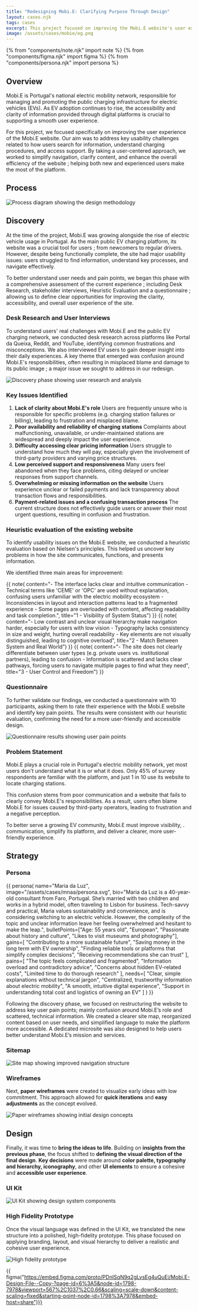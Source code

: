 ```yaml
---
title: "Redesigning Mobi.E: Clarifying Purpose Through Design"
layout: cases.njk
tags: cases
excerpt: This project focused on improving the Mobi.E website's user experience by addressing key challenges in information discovery, charging procedures, and support access. Through user-centered design, we simplified navigation and content to create a more efficient platform for both new and experienced electric vehicle users.
image: /assets/cases/mobie/og.png
---
```


{% from "components/note.njk" import note %}
{% from "components/figma.njk" import figma %}
{% from "components/persona.njk" import persona %}

## Overview

Mobi.E is Portugal's national electric mobility network, responsible for managing and promoting the public charging infrastructure for electric vehicles (EVs). As EV adoption continues to rise, the accessibility and clarity of information provided through digital platforms is crucial to supporting a smooth user experience.

For this project, we focused specifically on improving the user experience of the Mobi.E website. Our aim was to address key usability challenges related to how users search for information, understand charging procedures, and access support. By taking a user-centered approach, we worked to simplify navigation, clarify content, and enhance the overall efficiency of the website ; helping both new and experienced users make the most of the platform.

## Process

<img src="/assets/images/process.svg" alt="Process diagram showing the design methodology" />

## Discovery

At the time of the project, Mobi.E was growing alongside the rise of electric vehicle usage in Portugal. As the main public EV charging platform, its website was a crucial tool for users ; from newcomers to regular drivers. However, despite being functionally complete, the site had major usability issues: users struggled to find information, understand key processes, and navigate effectively.

To better understand user needs and pain points, we began this phase with a comprehensive assessment of the current experience ; including Desk Research, stakeholder interviews, Heuristic Evaluation and a questionnaire ; allowing us to define clear opportunities for improving the clarity, accessibility, and overall user experience of the site.

### Desk Research and User Interviews

To understand users' real challenges with Mobi.E and the public EV charging network, we conducted desk research across platforms like Portal da Queixa, Reddit, and YouTube, identifying common frustrations and misconceptions. We also interviewed EV users to gain deeper insight into their daily experiences. A key theme that emerged was confusion around Mobi.E's responsibilities, often resulting in misplaced blame and damage to its public image ; a major issue we sought to address in our redesign.

![Discovery phase showing user research and analysis](/assets/cases/mobie/research.png)

### Key Issues Identified

1. **Lack of clarity about Mobi.E's role**
   Users are frequently unsure who is responsible for specific problems (e.g. charging station failures or billing), leading to frustration and misplaced blame.
2. **Poor availability and reliability of charging stations**
   Complaints about malfunctioning, unavailable, or under-maintained stations are widespread and deeply impact the user experience.
3. **Difficulty accessing clear pricing information**
   Users struggle to understand how much they will pay, especially given the involvement of third-party providers and varying price structures.
4. **Low perceived support and responsiveness**
   Many users feel abandoned when they face problems, citing delayed or unclear responses from support channels.
5. **Overwhelming or missing information on the website**
   Users experience unclear or failed payments and lack transparency about transaction flows and responsibilities.
6. **Payment-related issues and a confusing transaction process**
   The current structure does not effectively guide users or answer their most urgent questions, resulting in confusion and frustration.

### Heuristic evaluation of the existing website

To identify usability issues on the Mobi.E website, we conducted a heuristic evaluation based on Nielsen's principles. This helped us uncover key problems in how the site communicates, functions, and presents information.

We identified three main areas for improvement:

<div class="flex flex-col md:flex-row gap-4 my-16">
    {{ note(
        content="- The interface lacks clear and intuitive communication
- Technical terms like 'CEME' or 'OPC' are used without explanation, confusing users unfamiliar with the electric mobility ecosystem
- Inconsistencies in layout and interaction patterns lead to a fragmented experience
- Some pages are overloaded with content, affecting readability and task completion.",
        title="1 - Visibility of System Status") }}
    {{ note(
        content="- Low contrast and unclear visual hierarchy make navigation harder, especially for users with low vision
- Typography lacks consistency in size and weight, hurting overall readability
- Key elements are not visually distinguished, leading to cognitive overload",
        title="2 - Match Between System and Real World") }}  
    {{ note(
        content="- The site does not clearly differentiate between user types (e.g. private users vs. institutional partners), leading to confusion
- Information is scattered and lacks clear pathways, forcing users to navigate multiple pages to find what they need",
        title="3 - User Control and Freedom") }}
</div>

### Questionnaire

To further validate our findings, we conducted a questionnaire with 10 participants, asking them to rate their experience with the Mobi.E website and identify key pain points. The results were consistent with our heuristic evaluation, confirming the need for a more user-friendly and accessible design.

![Questionnaire results showing user pain points](/assets/cases/mobie/results.png)

### Problem Statement

Mobi.E plays a crucial role in Portugal's electric mobility network, yet most users don't understand what it is or what it does. Only 45% of survey respondents are familiar with the platform, and just 1 in 10 use its website to locate charging stations.

This confusion stems from poor communication and a website that fails to clearly convey Mobi.E's responsibilities. As a result, users often blame Mobi.E for issues caused by third-party operators, leading to frustration and a negative perception.

To better serve a growing EV community, Mobi.E must improve visibility, . communication, simplify its platform, and deliver a clearer, more user-friendly experience.

## Strategy

### Persona

{{ persona(
name="Maria da Luz",
image="/assets/cases/mnaa/persona.svg",
bio="Maria da Luz is a 40-year-old consultant from Faro, Portugal. She’s married with two children and works in a hybrid model, often traveling to Lisbon for business. Tech-savvy and practical, Maria values sustainability and convenience, and is considering switching to an electric vehicle. However, the complexity of the topic and unclear information leave her feeling overwhelmed and hesitant to make the leap.",
bulletPoints=["Age: 55 years old", "European", "Passionate about history and culture", "Likes to visit museums and photography"],
gains=[
    "Contributing to a more sustainable future",
    "Saving money in the long term with EV ownership",
    "Finding reliable tools or platforms that simplify complex decisions",
    "Receiving recommendations she can trust"
],
pains=[
    "The topic feels complicated and fragmented",
    "Information overload and contradictory advice",
    "Concerns about hidden EV-related costs",
    "Limited time to do thorough research"
],
needs=[
    "Clear, simple explanations without technical jargon",
    "Centralized, trustworthy information about electric mobility",
    "A smooth, intuitive digital experience",
    "Support in understanding total cost and logistics of owning an EV"
]
) }}

Following the discovery phase, we focused on restructuring the website to address key user pain points; mainly confusion around Mobi.E’s role and scattered, technical information. We created a clearer site map, reorganized content based on user needs, and simplified language to make the platform more accessible. A dedicated microsite was also designed to help users better understand Mobi.E’s mission and services.

### Sitemap

![Site map showing improved navigation structure](/assets/cases/mobie/sitemap.png)

### Wireframes

Next, **paper wireframes** were created to visualize early ideas with low commitment. This approach allowed for **quick iterations** and **easy adjustments** as the concept evolved.

![Paper wireframes showing initial design concepts](/assets/cases/mobie/paper.png)

## Design

Finally, it was time to **bring the ideas to life**. Building on **insights from the previous phase**, the focus shifted to **defining the visual direction of the final design**. **Key decisions** were made around **color palette, typography and hierarchy, iconography**, and other **UI elements** to ensure a cohesive and **accessible user experience**.

### UI Kit

![UI Kit showing design system components](/assets/cases/mobie/ui.png)

### High Fidelity Prototype

Once the visual language was defined in the UI Kit, we translated the new structure into a polished, high-fidelity prototype. This phase focused on applying branding, layout, and visual hierarchy to deliver a realistic and cohesive user experience.

![High fidelity prototype](/assets/cases/mobie/high.png)

{{ figma("https://embed.figma.com/proto/PDnlSqN9q2gLvsEg4uQuEi/Mobi.E-Design-File--Copy-?page-id=6%3A5&node-id=1798-7978&viewport=567%2C1037%2C0.66&scaling=scale-down&content-scaling=fixed&starting-point-node-id=1798%3A7978&embed-host=share")}}
